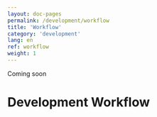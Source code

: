 ```yaml
---
layout: doc-pages
permalink: /development/workflow
title: 'Workflow'
category: 'development'
lang: en
ref: workflow
weight: 1
---
```


<span class="label label-info">Coming soon</span>

# Development Workflow
